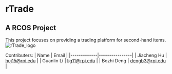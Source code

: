 # rTrade
A RCOS Project
---
This project focuses on providing a trading platform for second-hand items. 
![rTrade_logo](../rTrade/Assets/rTrade_logo_darkMode.png)

Contributers:
|    Name     |     Email      |
|-------------|----------------|
| Jiacheng Hu | huj15@rpi.edu  |
| Guanlin Li  | lig11@rpi.edu  |
| Bozhi Deng  | dengb3@rpi.edu |

